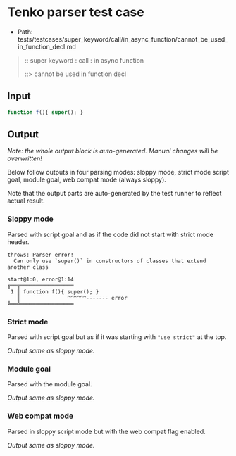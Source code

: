 # Tenko parser test case

- Path: tests/testcases/super_keyword/call/in_async_function/cannot_be_used_in_function_decl.md

> :: super keyword : call : in async function
>
> ::> cannot be used in function decl

## Input


`````js
function f(){ super(); }
`````

## Output

_Note: the whole output block is auto-generated. Manual changes will be overwritten!_

Below follow outputs in four parsing modes: sloppy mode, strict mode script goal, module goal, web compat mode (always sloppy).

Note that the output parts are auto-generated by the test runner to reflect actual result.

### Sloppy mode

Parsed with script goal and as if the code did not start with strict mode header.

`````
throws: Parser error!
  Can only use `super()` in constructors of classes that extend another class

start@1:0, error@1:14
╔══╦═════════════════
 1 ║ function f(){ super(); }
   ║               ^^^^^^------- error
╚══╩═════════════════

`````

### Strict mode

Parsed with script goal but as if it was starting with `"use strict"` at the top.

_Output same as sloppy mode._

### Module goal

Parsed with the module goal.

_Output same as sloppy mode._

### Web compat mode

Parsed in sloppy script mode but with the web compat flag enabled.

_Output same as sloppy mode._
